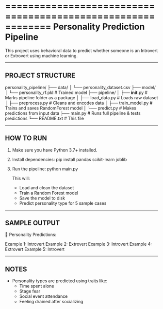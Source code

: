 ============================================================
                  Personality Prediction Pipeline
============================================================

This project uses behavioral data to predict whether someone is an Introvert or Extrovert using machine learning.

------------------------------------------------------------
PROJECT STRUCTURE
------------------------------------------------------------
personality_pipeline/
├── data/
│   └── personality_dataset.csv
├── model/
│   └── personality_rf.pkl             # Trained model
├── pipeline/
│   ├── __init__.py                    # Marks pipeline folder as a package
│   ├── load_data.py                   # Loads raw dataset
│   ├── preprocess.py                  # Cleans and encodes data
│   ├── train_model.py                 # Trains and saves RandomForest model
│   └── predict.py                     # Makes predictions from input data
├── main.py                            # Runs full pipeline & tests predictions
└── README.txt                         # This file

------------------------------------------------------------
HOW TO RUN
------------------------------------------------------------
1. Make sure you have Python 3.7+ installed.

2. Install dependencies:
   pip install pandas scikit-learn joblib

3. Run the pipeline:
   python main.py

   This will:
   - Load and clean the dataset
   - Train a Random Forest model
   - Save the model to disk
   - Predict personality type for 5 sample cases

------------------------------------------------------------
SAMPLE OUTPUT
------------------------------------------------------------
🧠 Personality Predictions:

Example 1: Introvert
Example 2: Extrovert
Example 3: Introvert
Example 4: Extrovert
Example 5: Introvert

------------------------------------------------------------
NOTES
------------------------------------------------------------
- Personality types are predicted using traits like:
  - Time spent alone
  - Stage fear
  - Social event attendance
  - Feeling drained after socializing
